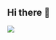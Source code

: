 ## Hi there 👋


![](https://media1.giphy.com/media/v1.Y2lkPTc5MGI3NjExY205amwyMzNhYnRpZWVlNmN2aTMwYW9jenY4YnI5Z2tyZm1na2x1YiZlcD12MV9pbnRlcm5hbF9naWZfYnlfaWQmY3Q9Zw/bbshzgyFQDqPHXBo4c/giphy.webp)
<!--
**yasminrebeschini/yasminrebeschini** is a ✨ _special_ ✨ repository because its `README.md` (this file) appears on your GitHub profile.

Here are some ideas to get you started:

- 🔭 I’m currently working on ...
- 🌱 I’m currently learning ...
- 👯 I’m looking to collaborate on ...
- 🤔 I’m looking for help with ...
- 💬 Ask me about ...
- 📫 How to reach me: ...
- 😄 Pronouns: ...
- ⚡ Fun fact: ...
-->
